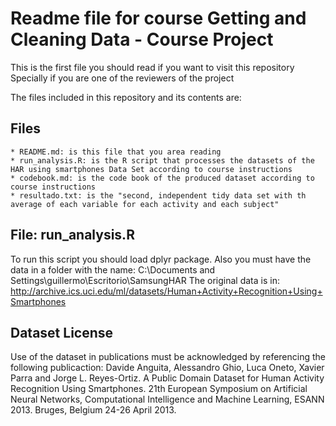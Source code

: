 # Readme file for course Getting and Cleaning Data - Course Project

This is the first file you should read if you want to visit this repository
Specially if you are one of the reviewers of the project

The files included in this repository and its contents are:

## Files

	* README.md: is this file that you area reading
	* run_analysis.R: is the R script that processes the datasets of the HAR using smartphones Data Set according to course instructions
	* codebook.md: is the code book of the produced dataset according to course instructions
	* resultado.txt: is the "second, independent tidy data set with th average of each variable for each activity and each subject"

## File: run_analysis.R 

To run this script you should load dplyr package. 
Also you must have the data in a folder with the name: C:\Documents and Settings\guillermo\Escritorio\SamsungHAR
The original data is in: http://archive.ics.uci.edu/ml/datasets/Human+Activity+Recognition+Using+Smartphones

## Dataset License

Use of the dataset in publications must be acknowledged by referencing the following publicaction:
Davide Anguita, Alessandro Ghio, Luca Oneto, Xavier Parra and Jorge L. Reyes-Ortiz. 
A Public Domain Dataset for Human Activity Recognition Using Smartphones. 21th European Symposium on Artificial Neural Networks,
 Computational Intelligence and Machine Learning, ESANN 2013. Bruges, Belgium 24-26 April 2013.